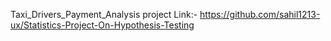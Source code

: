 Taxi_Drivers_Payment_Analysis project Link:- https://github.com/sahil1213-ux/Statistics-Project-On-Hypothesis-Testing

